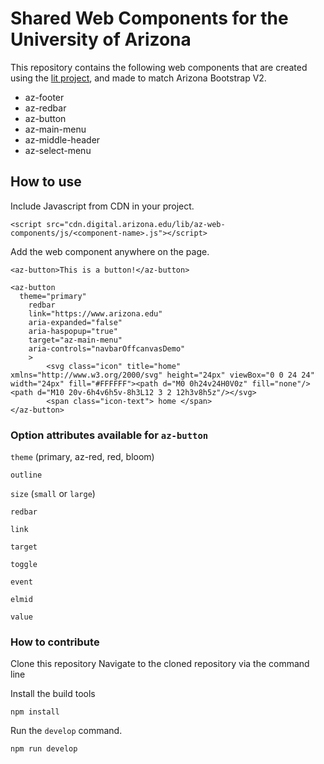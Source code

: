 # Shared Web Components for the University of Arizona

This repository contains the following web components that are created using the
[lit project](https://lit.dev/), and made to match Arizona Bootstrap V2.

- az-footer
- az-redbar
- az-button
- az-main-menu
- az-middle-header
- az-select-menu



## How to use

Include Javascript from CDN in your project.
```
<script src="cdn.digital.arizona.edu/lib/az-web-components/js/<component-name>.js"></script>
```

Add the web component anywhere on the page.

`<az-button>This is a button!</az-button>`



```
<az-button
  theme="primary"
	redbar
	link="https://www.arizona.edu"
	aria-expanded="false"
	aria-haspopup="true"
	target="az-main-menu"
	aria-controls="navbarOffcanvasDemo"
	>
		<svg class="icon" title="home" xmlns="http://www.w3.org/2000/svg" height="24px" viewBox="0 0 24 24" width="24px" fill="#FFFFFF"><path d="M0 0h24v24H0V0z" fill="none"/><path d="M10 20v-6h4v6h5v-8h3L12 3 2 12h3v8h5z"/></svg>
		<span class="icon-text"> home </span>
</az-button>
```

### Option attributes available for `az-button`

`theme` (primary, az-red, red, bloom)

`outline`

`size` (`small` or `large`)

`redbar`

`link`

`target`

`toggle`

`event`

`elmid`

`value`

### How to contribute
Clone this repository
Navigate to the cloned repository via the command line

Install the build tools
```
npm install
```

Run the `develop` command.
```
npm run develop
```

